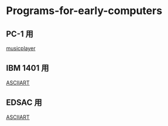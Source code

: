 # Programs-for-early-computers

## PC-1 用

[musicplayer](pc1/musicplayer.md)

## IBM 1401 用

[ASCIIART](ibm1401/asciiart1401.md)

## EDSAC 用

[ASCIIART](edsac/asciiart_edsac.md)
